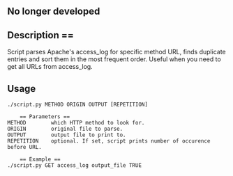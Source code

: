## No longer developed

## Description ==
Script parses Apache's access_log for specific method URL,
finds duplicate entries and sort them in the most frequent order.
Useful when you need to get all URLs from access_log.

## Usage
    ./script.py METHOD ORIGIN OUTPUT [REPETITION]

        == Parameters ==
    METHOD        which HTTP method to look for.
    ORIGIN        original file to parse.
    OUTPUT        output file to print to.
    REPETITION    optional. If set, script prints number of occurence before URL.

        == Example ==
    ./script.py GET access_log output_file TRUE
